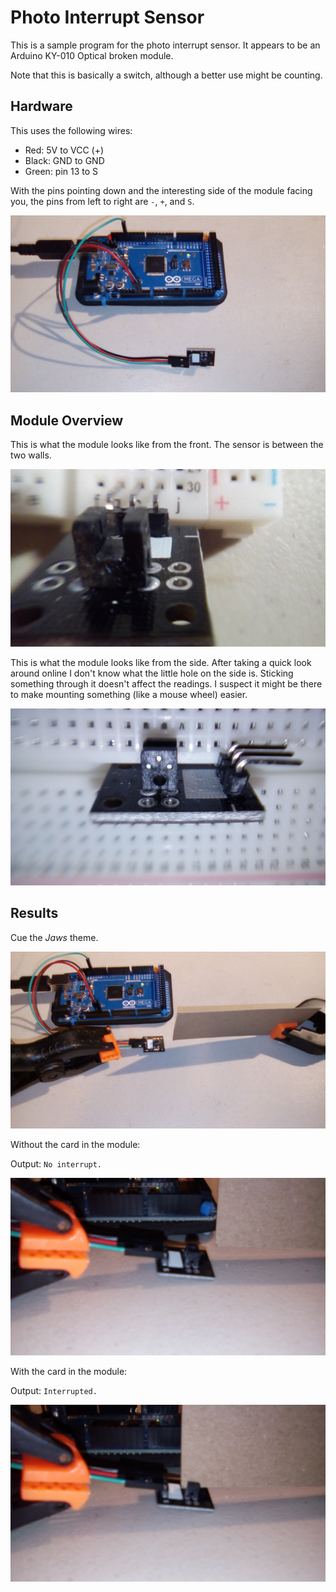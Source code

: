 # Photo Interrupt Sensor

This is a sample program for the photo interrupt sensor. It appears to be an Arduino KY-010 Optical broken module.

Note that this is basically a switch, although a better use might be counting.




## Hardware
This uses the following wires:
- Red: 5V to VCC (+)
- Black: GND to GND
- Green: pin 13 to S

With the pins pointing down and the interesting side of the module facing you, the pins from left to right are `-`, `+`, and `S`.

![wiring](pictures/wiring.jpg)



## Module Overview

This is what the module looks like from the front. The sensor is between the two walls.

![front](pictures/front.jpg)



This is what the module looks like from the side. After taking a quick look around online I don't know what the little hole on the side is. Sticking something through it doesn't affect the readings. I suspect it might be there to make mounting something (like a mouse wheel) easier.

![side](pictures/side.jpg)



## Results

Cue the *Jaws* theme.

![jaws](pictures/jaws.jpg)



Without the card in the module:

Output: `No interrupt.`

![no-interrupt](pictures/no-interrupt.jpg)



With the card in the module:

Output: `Interrupted.`

![interrupt](pictures/interrupt.jpg)
